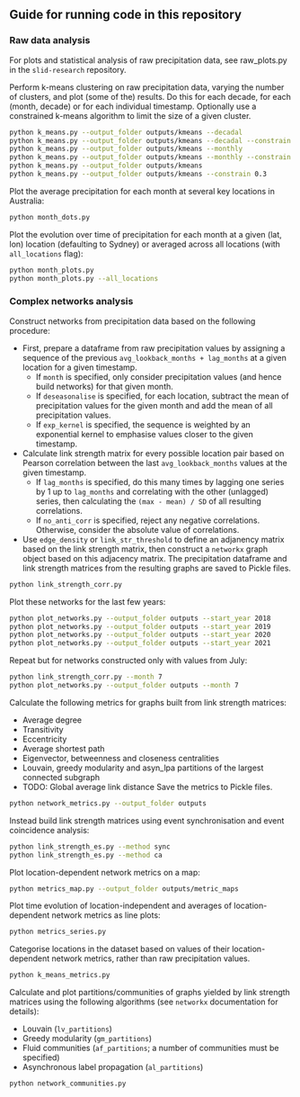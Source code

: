 ## Guide for running code in this repository

### Raw data analysis

For plots and statistical analysis of raw precipitation data, see raw_plots.py in the `slid-research` repository.

Perform k-means clustering on raw precipitation data, varying the number of clusters, and plot (some of the) results. Do this for each decade, for each (month, decade) or for each individual timestamp. Optionally use a constrained k-means algorithm to limit the size of a given cluster.
```sh
python k_means.py --output_folder outputs/kmeans --decadal
python k_means.py --output_folder outputs/kmeans --decadal --constrain 0.3
python k_means.py --output_folder outputs/kmeans --monthly
python k_means.py --output_folder outputs/kmeans --monthly --constrain 0.3
python k_means.py --output_folder outputs/kmeans
python k_means.py --output_folder outputs/kmeans --constrain 0.3
```

Plot the average precipitation for each month at several key locations in Australia:
```sh
python month_dots.py
```

Plot the evolution over time of precipitation for each month at a given (lat, lon) location (defaulting to Sydney) or averaged across all locations (with `all_locations` flag):
```sh
python month_plots.py
python month_plots.py --all_locations
```

### Complex networks analysis

Construct networks from precipitation data based on the following procedure:
- First, prepare a dataframe from raw precipitation values by assigning a sequence of the previous `avg_lookback_months + lag_months` at a given location for a given timestamp.
  - If `month` is specified, only consider precipitation values (and hence build networks) for that given month.
  - If `deseasonalise` is specified, for each location, subtract the mean of precipitation values for the given month and add the mean of all precipitation values.
  - If `exp_kernel` is specified, the sequence is weighted by an exponential kernel to emphasise values closer to the given timestamp.
- Calculate link strength matrix for every possible location pair based on Pearson correlation between the last `avg_lookback_months` values at the given timestamp.
  - If `lag_months` is specified, do this many times by lagging one series by 1 up to `lag_months` and correlating with the other (unlagged) series, then calculating the `(max - mean) / SD` of all resulting correlations.
  - If `no_anti_corr` is specified, reject any negative correlations. Otherwise, consider the absolute value of correlations.
- Use `edge_density` or `link_str_threshold` to define an adjanency matrix based on the link strength matrix, then construct a `networkx` graph object based on this adjacency matrix.
The precipitation dataframe and link strength matrices from the resulting graphs are saved to Pickle files.
```sh
python link_strength_corr.py
```

Plot these networks for the last few years:
```sh
python plot_networks.py --output_folder outputs --start_year 2018
python plot_networks.py --output_folder outputs --start_year 2019
python plot_networks.py --output_folder outputs --start_year 2020
python plot_networks.py --output_folder outputs --start_year 2021
```

Repeat but for networks constructed only with values from July:
```sh
python link_strength_corr.py --month 7
python plot_networks.py --output_folder outputs --month 7
```

Calculate the following metrics for graphs built from link strength matrices:
- Average degree
- Transitivity
- Eccentricity
- Average shortest path
- Eigenvector, betweenness and closeness centralities
- Louvain, greedy modularity and asyn_lpa partitions of the largest connected subgraph
- TODO: Global average link distance
Save the metrics to Pickle files.
```sh
python network_metrics.py --output_folder outputs
```

Instead build link strength matrices using event synchronisation and event coincidence analysis:
```sh
python link_strength_es.py --method sync
python link_strength_es.py --method ca
```

Plot location-dependent network metrics on a map:
```sh
python metrics_map.py --output_folder outputs/metric_maps
```

Plot time evolution of location-independent and averages of location-dependent network metrics as line plots:
```sh
python metrics_series.py
```

Categorise locations in the dataset based on values of their location-dependent network metrics, rather than raw precipitation values.
```sh
python k_means_metrics.py
```

Calculate and plot partitions/communities of graphs yielded by link strength matrices using the following algorithms (see `networkx` documentation for details):
- Louvain (`lv_partitions`)
- Greedy modularity (`gm_partitions`)
- Fluid communities (`af_partitions`; a number of communities must be specified)
- Asynchronous label propagation (`al_partitions`)
```sh
python network_communities.py
```